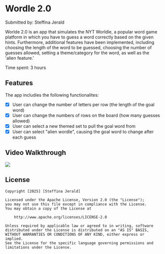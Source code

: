 # Wordle 2.0

Submitted by: Steffina Jerald

Worlde 2.0 is an app that simulates the NYT Worldle, a popular word game platform in which you have to guess a word correctly based on the given hints. Furthermore, additional features have been implemented, including choosing the length of the word to be guessed, choosing the number of guesses allowed, setting a theme/category for the word, as well as the 'alien feature.'

Time spent: 3 hours 

## Features

The app includies the following functionalites:

- [X] User can change the number of letters per row (the length of the goal word)
- [X] User can change the numbers of rows on the board (how many guesses allowed)
- [X] User can select a new themed set to pull the goal word from
- [X] User can select "alien wordle", causing the goal word to change after each guess

## Video Walkthrough

<div>
    <a href="https://www.loom.com/share/d74bc20042c846909c1f68897ad85435">
    </a>
    <a href="https://www.loom.com/share/d74bc20042c846909c1f68897ad85435">
      <img style="max-width:300px;" src="https://cdn.loom.com/sessions/thumbnails/d74bc20042c846909c1f68897ad85435-0f9c171459976481-full-play.gif">
    </a>
  </div>

## License

    Copyright [2025] [Steffina Jerald]

    Licensed under the Apache License, Version 2.0 (the "License");
    you may not use this file except in compliance with the License.
    You may obtain a copy of the License at

        http://www.apache.org/licenses/LICENSE-2.0

    Unless required by applicable law or agreed to in writing, software
    distributed under the License is distributed on an "AS IS" BASIS,
    WITHOUT WARRANTIES OR CONDITIONS OF ANY KIND, either express or implied.
    See the License for the specific language governing permissions and
    limitations under the License.
